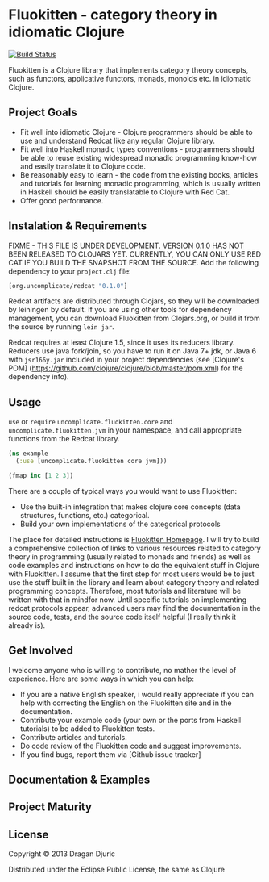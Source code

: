 # Fluokitten - category theory in idiomatic Clojure
[![Build Status](https://secure.travis-ci.org/uncomplicate/fluokitten.png)](https://travis-ci.org/uncomplicate/fluokitten)

Fluokitten is a Clojure library that implements category theory concepts, such as functors, applicative functors, monads, monoids etc. in idiomatic Clojure.

## Project Goals

* Fit well into idiomatic Clojure - Clojure programmers should be able to use and understand Redcat like any regular Clojure library.
* Fit well into Haskell monadic types conventions - programmers should be able to reuse existing widespread monadic programming know-how and easily translate it to Clojure code.
* Be reasonably easy to learn - the code from the existing books, articles and tutorials for learning monadic programming, which is usually written in Haskell should be easily translatable to Clojure with Red Cat.
* Offer good performance.

## Instalation & Requirements
FIXME - THIS FILE IS UNDER DEVELOPMENT. VERSION 0.1.0 HAS NOT BEEN RELEASED TO CLOJARS YET. CURRENTLY, YOU CAN ONLY USE RED CAT IF YOU BUILD THE SNAPSHOT FROM THE SOURCE.
Add the following dependency to your `project.clj` file:
```clojure
[org.uncomplicate/redcat "0.1.0"]
```

Redcat artifacts are distributed through Clojars, so they will be downloaded by leiningen by default. If you are using other tools for dependency management, you can download Fluokitten from Clojars.org, or build it from the source by running `lein jar`.

Redcat requires at least Clojure 1.5, since it uses its reducers library.
Reducers use java fork/join, so you have to run it on Java 7+ jdk, or Java 6 with `jsr166y.jar` included in your project dependencies (see [Clojure's POM] (https://github.com/clojure/clojure/blob/master/pom.xml) for the dependency info).

## Usage

`use` or `require` `uncomplicate.fluokitten.core` and `uncomplicate.fluokitten.jvm` in your namespace, and call appropriate functions from the Redcat library.
```clojure
(ns example
  (:use [uncomplicate.fluokitten core jvm]))

(fmap inc [1 2 3])
```

There are a couple of typical ways you would want to use Fluokitten:
* Use the built-in integration that makes clojure core concepts (data structures, functions, etc.) categorical.
* Build your own implementations of the categorical protocols

The place for detailed instructions is [Fluokitten Homepage](http://www.uncomplicate.github.io/fluokitten). I will try to build a comprehensive collection of links to various resources related to category theory in programming (usually related to monads and friends) as well as code examples and instructions on how to do the equivalent stuff in Clojure with Fluokitten.
I assume that the first step for most users would be to just use the stuff built in the library and learn about category theory and related programming concepts. Therefore, most tutorials and literature will be written with that in mindfor now. Until specific tutorials on implementing redcat protocols appear, advanced users may find the documentation in the source code, tests, and the source code itself helpful (I really think it already is).

## Get Involved

I welcome anyone who is willing to contribute, no mather the level of experience. Here are some ways in which you can help:
* If you are a native English speaker, i would really appreciate if you can help with correcting the English on the Fluokitten site and in the  documentation.
* Contribute your example code (your own or the ports from Haskell tutorials) to be added to Fluokitten tests.
* Contribute articles and tutorials.
* Do code review of the Fluokitten code and suggest improvements.
* If you find bugs, report them via [Github issue tracker]

## Documentation & Examples

## Project Maturity

## License

Copyright © 2013 Dragan Djuric

Distributed under the Eclipse Public License, the same as Clojure
